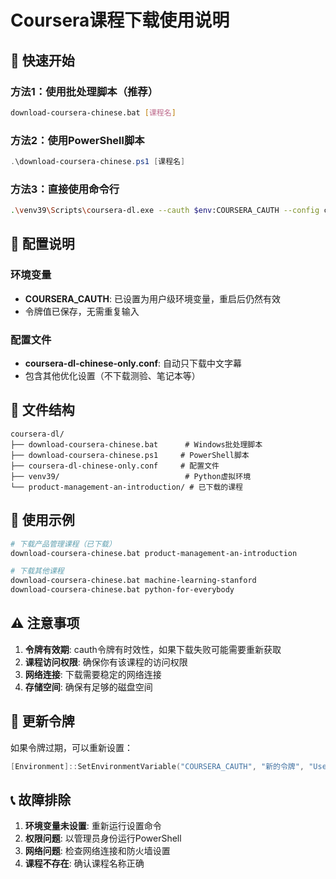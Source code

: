 # Coursera课程下载使用说明

## 🎯 快速开始

### 方法1：使用批处理脚本（推荐）
```bash
download-coursera-chinese.bat [课程名]
```

### 方法2：使用PowerShell脚本
```powershell
.\download-coursera-chinese.ps1 [课程名]
```

### 方法3：直接使用命令行
```bash
.\venv39\Scripts\coursera-dl.exe --cauth $env:COURSERA_CAUTH --config coursera-dl-chinese-only.conf [课程名]
```

## 🔧 配置说明

### 环境变量
- **COURSERA_CAUTH**: 已设置为用户级环境变量，重启后仍然有效
- 令牌值已保存，无需重复输入

### 配置文件
- **coursera-dl-chinese-only.conf**: 自动只下载中文字幕
- 包含其他优化设置（不下载测验、笔记本等）

## 📁 文件结构

```
coursera-dl/
├── download-coursera-chinese.bat      # Windows批处理脚本
├── download-coursera-chinese.ps1     # PowerShell脚本
├── coursera-dl-chinese-only.conf     # 配置文件
├── venv39/                            # Python虚拟环境
└── product-management-an-introduction/ # 已下载的课程
```

## 🚀 使用示例

```bash
# 下载产品管理课程（已下载）
download-coursera-chinese.bat product-management-an-introduction

# 下载其他课程
download-coursera-chinese.bat machine-learning-stanford
download-coursera-chinese.bat python-for-everybody
```

## ⚠️ 注意事项

1. **令牌有效期**: cauth令牌有时效性，如果下载失败可能需要重新获取
2. **课程访问权限**: 确保你有该课程的访问权限
3. **网络连接**: 下载需要稳定的网络连接
4. **存储空间**: 确保有足够的磁盘空间

## 🔄 更新令牌

如果令牌过期，可以重新设置：
```powershell
[Environment]::SetEnvironmentVariable("COURSERA_CAUTH", "新的令牌", "User")
```

## 📞 故障排除

1. **环境变量未设置**: 重新运行设置命令
2. **权限问题**: 以管理员身份运行PowerShell
3. **网络问题**: 检查网络连接和防火墙设置
4. **课程不存在**: 确认课程名称正确

